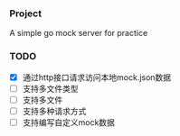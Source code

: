 ### Project
A simple go mock server for practice

### TODO
- [x] 通过http接口请求访问本地mock.json数据
- [ ] 支持多文件类型
- [ ] 支持多文件
- [ ] 支持多种请求方式
- [ ] 支持编写自定义mock数据
